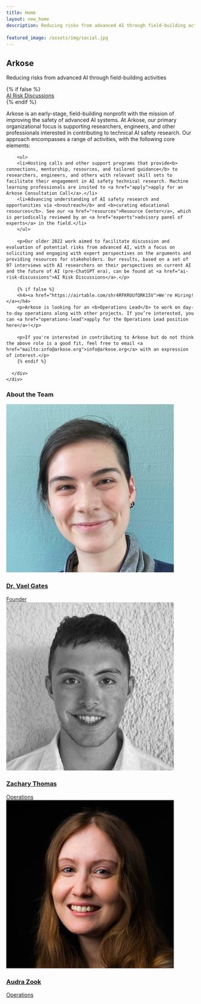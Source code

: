 ```yaml
---
title: Home
layout: new_home
description: Reducing risks from advanced AI through field-building activities

featured_image: /assets/img/social.jpg
---
```


<section id="banner" class="major">
  <div class="arkose-banner" style="background-image: url('{{ '/assets/images/arkose-banner.jpg' | relative_url }}')"></div>
      <div class="row xs-padding-1 banner-inner">
        <div class="-2u -1u(large) 12u 11u(medium)">
          <h1 class="display-1">Arkose</h1>
          <p class="subheading">Reducing risks from advanced AI through field-building activities</p>
        </div>
        {% if false %}
          <div class="5u -1u 12u(small) banner-button-container">
            <a href="https://ai-risk-discussions.org" class="banner-button">
              AI Risk Discussions
            </a>
          </div>
        {% endif %}
      </div>
</section>

<div class="section">
  <div class="inner">
    <div class="row align-items-center">
      <div>
        <p>Arkose is an early-stage, field-building nonprofit with the mission of improving the safety of advanced AI systems. At Arkose, our primary organizational focus is supporting researchers, engineers, and other professionals interested in contributing to technical AI safety research. Our approach encompasses a range of activities, with the following core elements:</p>

        <ul>
        <li>Hosting calls and other support programs that provide<b> connections, mentorship, resources, and tailored guidance</b> to researchers, engineers, and others with relevant skill sets to facilitate their engagement in AI safety technical research. Machine learning professionals are invited to <a href="apply">apply for an Arkose Consultation Call</a>.</li>
        <li>Advancing understanding of AI safety research and opportunities via <b>outreach</b> and <b>curating educational resources</b>. See our <a href="resources">Resource Center</a>, which is periodically reviewed by an <a href="experts">advisory panel of experts</a> in the field.</li>
        </ul>

        <p>Our older 2022 work aimed to facilitate discussion and evaluation of potential risks from advanced AI, with a focus on soliciting and engaging with expert perspectives on the arguments and providing resources for stakeholders. Our results, based on a set of 97 interviews with AI researchers on their perspectives on current AI and the future of AI (pre-ChatGPT era), can be found at <a href="ai-risk-discussions">AI Risk Discussions</a>.</p>

        {% if false %}
	    <h4><a href="https://airtable.com/shr4RFKRUUfQRK15V">We're Hiring!</a></h4>
	    <p>Arkose is looking for an <b>Operations Lead</b> to work on day-to-day operations along with other projects. If you’re interested, you can <a href="operations-lead">apply for the Operations Lead position here</a>!</p>

	    <p>If you're interested in contributing to Arkose but do not think the above role is a good fit, feel free to email <a href="mailto:info@arkose.org">info@arkose.org</a> with an expression of interest.</p>
	    {% endif %}

      </div>
    </div>
  </div>
</div>

<div class="section bg-gray">
  <div class="inner">
    <h3>About the Team</h3>
    <div class="cards">
      <a href="https://vaelgates.com">
        <div class="card card-team">
          <div class="card-thumbnail">
            <img src="/assets/images/people/vael-gates.jpg">
          </div>
          <div class="card-content">
            <div class="card-title">
              <h3>Dr. Vael Gates</h3>
            </div>
            <div class="card-description">Founder</div>
          </div>
        </div>
      </a>
      <a href="https://www.linkedin.com/in/zacharythomas10/">
        <div class="card card-team">
          <div class="card-thumbnail">
            <img src="/assets/images/people/zachary-thomas.jpg">
          </div>
          <div class="card-content">
            <div class="card-title">
              <h3>Zachary Thomas</h3>
            </div>
            <div class="card-description">Operations</div>
          </div>
        </div>
      </a>
      <a href="https://www.linkedin.com/in/audrazook/">
        <div class="card card-team">
          <div class="card-thumbnail">
            <img src="/assets/images/people/audra-zook.jpg">
          </div>
          <div class="card-content">
            <div class="card-title">
              <h3>Audra Zook</h3>
            </div>
            <div class="card-description">Operations</div>
          </div>
        </div>
      </a>
    </div>
  </div>
</div>
